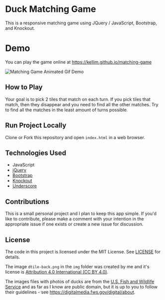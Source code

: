 # Duck Matching Game
This is a responsive matching game using JQuery / JavaScript, Bootstrap, and Knockout. 

# Demo

You can play the game online at https://kellim.github.io/matching-game 

![Matching Game Animated Gif Demo](https://github.com/kellim/matching-game/blob/master/demo/demo.gif)

## How to Play

Your goal is to pick 2 tiles that match on each turn. If you pick tiles that match, then they disappear and you need to find all the other matches. Try to find all the matches in the least amount of turns possible.

## Run Project Locally

Clone or Fork this repository and open `index.html` in a web browser.

## Technologies Used
* JavaScript
* [jQuery](https://jquery.com)
* [Bootstrap](http://getbootstrap.com)
* [Knockout](https://knockoutjs.com)
* [Underscore](http://underscorejs.org)

## Contributions

This is a small personal project and I plan to keep this app simple. If you'd like to contribute, please make a comment with your intention in the appropriate issue if one exists or create a new issue for discussion.

## License

The code in this project is licensed under the MIT License. See [LICENSE](https://github.com/kellim/matching-game/blob/master/LICENSE) for details.

The image `dtile-back.png` in the `img` folder was created by me and it's license is [Attribution 4.0 International (CC BY 4.0)](https://creativecommons.org/licenses/by/4.0/).

The images files with photos of ducks are from the [U.S. Fish and Wildlife Service](http://digitalmedia.fws.gov/) and as far as I know are public domain, but it is up to you to follow their guidelines - see <https://digitalmedia.fws.gov/digital/about>.


